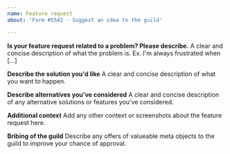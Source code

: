 ```yaml
---
name: Feature request
about: 'Form #5542 - Suggest an idea to the guild'

---
```


**Is your feature request related to a problem? Please describe.**
A clear and concise description of what the problem is. Ex. I'm always frustrated when [...]

**Describe the solution you'd like**
A clear and concise description of what you want to happen.

**Describe alternatives you've considered**
A clear and concise description of any alternative solutions or features you've considered.

**Additional context**
Add any other context or screenshots about the feature request here.

**Bribing of the guild**
Describe any offers of valueable meta objects to the guild to improve your chance of approval.
